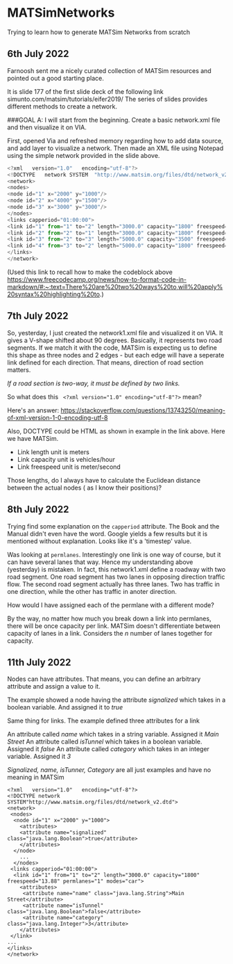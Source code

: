 # MATSimNetworks
Trying to learn how to generate MATSim Networks from scratch

## 6th July 2022

Farnoosh sent me a nicely curated collection of MATSim resources and pointed out a good starting place. 

It is  slide 177 of the first slide deck of the following link
simunto.com/matsim/tutorials/eifer2019/
The series of slides provides different methods to create a network. 

###GOAL A: I will start from the beginning.  Create a basic network.xml file and then visualize it on VIA. 

First, opened Via and refreshed memory regarding how to add data source, and add layer to visualize a network. 
Then made an XML file using Notepad using the simple network provided in the slide above. 

```js
<?xml	version="1.0"	encoding="utf-8"?>
<!DOCTYPE	network	SYSTEM	"http://www.matsim.org/files/dtd/network_v2.dtd">
<network>
<nodes>
<node id="1" x="2000" y="1000"/>
<node id="2" x="4000" y="1500"/>
<node id="3" x="3000" y="3000"/>
</nodes>
<links capperiod="01:00:00">
<link id="1" from="1" to="2" length="3000.0" capacity="1800" freespeed="13.88" permlanes="1" modes="car"/>
<link id="2" from="2" to="1" length="3000.0" capacity="1800" freespeed="13.88" permlanes="1" modes="car"/>
<link id="3" from="2" to="3" length="5000.0" capacity="3500" freespeed="22.22" permlanes="2" modes="car"/>
<link id="4" from="3" to="2" length="5000.0" capacity="1800" freespeed="22.22" permlanes="1" modes="car"/>
</links>
</network>
```

(Used this link to  recall how to make the codeblock above https://www.freecodecamp.org/news/how-to-format-code-in-markdown/#:~:text=There%20are%20two%20ways%20to,will%20apply%20syntax%20highlighting%20to.)


## 7th July 2022

So, yesterday,  I just created the network1.xml file and visualized it on VIA.  It gives a V-shape shifted about  90 degrees.  Basically, it represents two road segments. If we match it with the code, MATSim is expecting us to define this shape as three nodes and 2 edges  - but each edge will have a seperate link defined for each direction.  That means,  direction of road section matters. 

_If a road section is two-way, it must be defined by two links._



So what does this 
``` <?xml version="1.0" encoding="utf-8"?>```
mean? 

Here's an answer: https://stackoverflow.com/questions/13743250/meaning-of-xml-version-1-0-encoding-utf-8

Also, DOCTYPE could be HTML as shown in example in the link above. Here we have MATSim. 


- Link length unit is meters
- Link capacity unit is vehicles/hour
- Link freespeed unit is meter/second

Those lengths, do I always have to calculate the Euclidean distance between the actual nodes ( as I know their positions)? 


## 8th July 2022

Trying find some explanation on the `capperiod` attribute.  The Book and the Manual didn't even have the word.  Google yields a few results but it is mentioned without explanation.  Looks like it's a 'timestep' value. 

Was looking at `permlanes`.  Interestingly one link is one way of course, but it can have several lanes that way. Hence my understanding above (yesterday) is mistaken.  In fact, this network1.xml define a roadway  with two road segment.  One road segment has two lanes in opposing direction traffic flow.  The second road segment actually has three lanes.  Two has traffic in one direction, while the other has traffic in anoter direction. 

How would I have assigned each of the permlane with a different mode? 

By the way, no matter how much you break down a link into permlanes, there will be once capacity per link.  MATSim doesn't differentiate between capacity of lanes in a link. Considers the _n_ number of lanes together for capacity. 


## 11th July 2022

Nodes can have attributes. That means, you can define an arbitrary attribute and assign a value to it. 

The example showed a node having the attribute _signalized_ which takes in a boolean variable. And assigned it to _true_

Same thing for links.  The example defined three attributes for a link

An attribute called _name_ which takes in a string variable. Assigned it _Main Street_
An attribute called _isTunnel_ which takes in a boolean variable. Assigned it _false_
An attribute called _category_ which takes in an integer variable. Assigned it _3_


_Signalized, name, isTunner, Category_ are all just examples and have no meaning in MATSim 


```ja
<?xml	version="1.0"	encoding="utf-8"?>
<!DOCTYPE network SYSTEM"http://www.matsim.org/files/dtd/network_v2.dtd">
<network>
 <nodes>
  <node id="1" x="2000" y="1000">
	<attributes>
	<attribute name="signalized" class="java.lang.Boolean">true</attribute>
	</attributes>
  </node>
	...
  </nodes>
 <links capperiod="01:00:00">
  <link id="1" from="1" to="2" length="3000.0" capacity="1800" freespeed="13.88" permlanes="1" modes="car">
	<attributes>
	 <attribute name="name" class="java.lang.String">Main	Street</attribute>
	 <attribute name="isTunnel" class="java.lang.Boolean">false</attribute>
	 <attribute name="category" class="java.lang.Integer">3</attribute>
	</attributes>
 </link>
...
</links>
</network>
```
